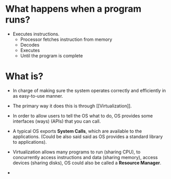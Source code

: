
# What happens when a program runs?

- Executes instructions.
	- Processor fetches instruction from memory
	- Decodes
	- Executes
	- Until the program is complete

# What is?

- In charge of making sure the system operates correctly and efficiently in as easy-to-use manner.

- The primary way it does this is through [[Virtualization]].

- In order to allow users to tell the OS what to do, OS provides some interfaces (ways) (APIs) that you can call.

- A typical OS exports **System Calls**, which are available to the applications. (Could be also said said as OS provides a standard library to applications).

- Virtualization allows many programs to run (sharing CPU), to concurrently access instructions and data (sharing memory), access devices (sharing disks), OS could also be called a **Resource Manager**.

- 